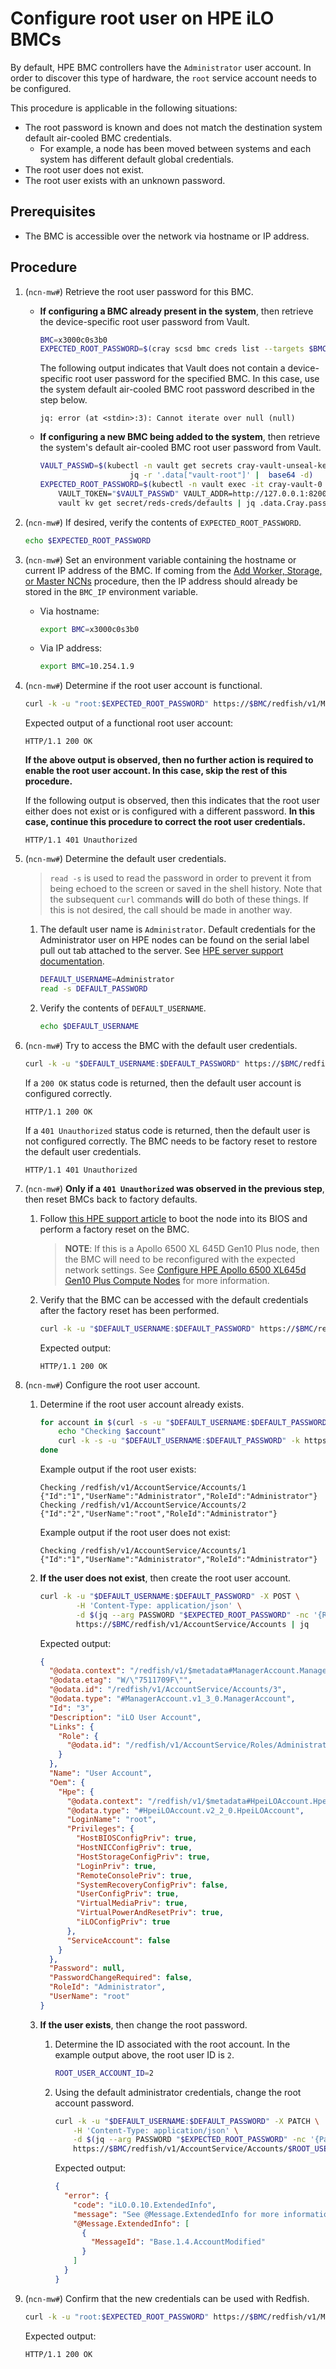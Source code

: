 # Configure root user on HPE iLO BMCs

By default, HPE BMC controllers have the `Administrator` user account. In order to discover this type of hardware, the `root` service account needs to be configured.

This procedure is applicable in the following situations:

- The root password is known and does not match the destination system default air-cooled BMC credentials.
  - For example, a node has been moved between systems and each system has different default global credentials.
- The root user does not exist.
- The root user exists with an unknown password.

## Prerequisites

- The BMC is accessible over the network via hostname or IP address.

## Procedure

1. (`ncn-mw#`) Retrieve the root user password for this BMC.

    - **If configuring a BMC already present in the system**, then retrieve the device-specific root user password from Vault.

        ```bash
        BMC=x3000c0s3b0
        EXPECTED_ROOT_PASSWORD=$(cray scsd bmc creds list --targets $BMC --format json | jq .Targets[].Password -r)
        ```

        The following output indicates that Vault does not contain a device-specific root user password for the specified BMC. In this case, use the system default air-cooled BMC root password described in the step below.

        ```text
        jq: error (at <stdin>:3): Cannot iterate over null (null)
        ```

    - **If configuring a new BMC being added to the system**, then retrieve the system's default air-cooled BMC root user password from Vault.

        ```bash
        VAULT_PASSWD=$(kubectl -n vault get secrets cray-vault-unseal-keys -o json |
                            jq -r '.data["vault-root"]' |  base64 -d)
        EXPECTED_ROOT_PASSWORD=$(kubectl -n vault exec -it cray-vault-0 -c vault -- env \
            VAULT_TOKEN="$VAULT_PASSWD" VAULT_ADDR=http://127.0.0.1:8200 VAULT_FORMAT=json \
            vault kv get secret/reds-creds/defaults | jq .data.Cray.password -r)
        ```

1. (`ncn-mw#`) If desired, verify the contents of `EXPECTED_ROOT_PASSWORD`.

    ```bash
    echo $EXPECTED_ROOT_PASSWORD
    ```

1. (`ncn-mw#`) Set an environment variable containing the hostname or current IP address of the BMC. If coming from the [Add Worker, Storage, or Master NCNs](../node_management/Add_Remove_Replace_NCNs.md#add-worker-storage-master)
    procedure, then the IP address should already be stored in the `BMC_IP` environment variable.

    - Via hostname:

        ```bash
        export BMC=x3000c0s3b0
        ```

    - Via IP address:

        ```bash
        export BMC=10.254.1.9
        ```

1. (`ncn-mw#`) Determine if the root user account is functional.

    ```bash
    curl -k -u "root:$EXPECTED_ROOT_PASSWORD" https://$BMC/redfish/v1/Managers -i  | head -1
    ```

    Expected output of a functional root user account:

    ```text
    HTTP/1.1 200 OK
    ```

    **If the above output is observed, then no further action is required to enable the root user account. In this case, skip the rest of this procedure.**

    If the following output is observed, then this indicates that the root user either does not exist or is configured with a different password. **In this case, continue this procedure to correct the root user credentials.**

    ```text
    HTTP/1.1 401 Unauthorized
    ```

1. (`ncn-mw#`) Determine the default user credentials.

    > `read -s` is used to read the password in order to prevent it from being echoed to the screen or saved in the shell history.
    > Note that the subsequent `curl` commands **will** do both of these things. If this is not desired, the call should be made in
    > another way.

    1. The default user name is `Administrator`. Default credentials for the Administrator user on HPE nodes can be found on the serial label pull out tab attached to the server. See [HPE server support documentation](https://support.hpe.com/hpesc/public/docDisplay?docId=sf000046874en_us&docLocale=en_US).

        ```bash
        DEFAULT_USERNAME=Administrator
        read -s DEFAULT_PASSWORD
        ```

    1. Verify the contents of `DEFAULT_USERNAME`.

        ```bash
        echo $DEFAULT_USERNAME
        ```

1. (`ncn-mw#`) Try to access the BMC with the default user credentials.

    ```bash
    curl -k -u "$DEFAULT_USERNAME:$DEFAULT_PASSWORD" https://$BMC/redfish/v1/Managers -i | head -1
    ```

    If a `200 OK` status code is returned, then the default user account is configured correctly.

    ```text
    HTTP/1.1 200 OK
    ```

    If a `401 Unauthorized` status code is returned, then the default user is not configured correctly. The BMC needs to be factory reset to restore the default user credentials.

    ```text
    HTTP/1.1 401 Unauthorized
    ```

1. (`ncn-mw#`) **Only if a `401 Unauthorized` was observed in the previous step**, then reset BMCs back to factory defaults.

    1. Follow [this HPE support article](https://techlibrary.hpe.com/docs/iss/proliant-gen10-uefi/s_reset_ilo_defaults.html) to boot the node into its BIOS and perform a factory reset on the BMC.

        > **NOTE**: If this is a Apollo 6500 XL 645D Gen10 Plus node, then the BMC will need to be reconfigured with the expected network settings.
        > See [Configure HPE Apollo 6500 XL645d Gen10 Plus Compute Nodes](../../install/prepare_compute_nodes.md#configure-hpe-apollo-6500-xl645d-gen10-plus-compute-nodes) for more information.

    1. Verify that the BMC can be accessed with the default credentials after the factory reset has been performed.

        ```bash
        curl -k -u "$DEFAULT_USERNAME:$DEFAULT_PASSWORD" https://$BMC/redfish/v1/Managers -i  | head -1
        ```

        Expected output:

        ```text
        HTTP/1.1 200 OK
        ```

1. (`ncn-mw#`) Configure the root user account.

    1. Determine if the root user account already exists.

        ```bash
        for account in $(curl -s -u "$DEFAULT_USERNAME:$DEFAULT_PASSWORD" -k https://${BMC}/redfish/v1/AccountService/Accounts | jq '.Members[]."@odata.id"' -r); do 
            echo "Checking $account"
            curl -k -s -u "$DEFAULT_USERNAME:$DEFAULT_PASSWORD" -k https://${BMC}${account} | jq '. | {Id: .Id, UserName: .UserName, RoleId: .RoleId}' -c
        done
        ```

        Example output if the root user exists:

        ```text
        Checking /redfish/v1/AccountService/Accounts/1
        {"Id":"1","UserName":"Administrator","RoleId":"Administrator"}
        Checking /redfish/v1/AccountService/Accounts/2
        {"Id":"2","UserName":"root","RoleId":"Administrator"}
        ```

        Example output if the root user does not exist:

        ```text
        Checking /redfish/v1/AccountService/Accounts/1
        {"Id":"1","UserName":"Administrator","RoleId":"Administrator"}
        ```

    1. **If the user does not exist**, then create the root user account.

        ```bash
        curl -k -u "$DEFAULT_USERNAME:$DEFAULT_PASSWORD" -X POST \
                -H 'Content-Type: application/json' \
                -d $(jq --arg PASSWORD "$EXPECTED_ROOT_PASSWORD" -nc '{RoleId: "Administrator", UserName: "root", Password: $PASSWORD}') \
                https://$BMC/redfish/v1/AccountService/Accounts | jq
        ```

        Expected output:

        ```json
        {
          "@odata.context": "/redfish/v1/$metadata#ManagerAccount.ManagerAccount",
          "@odata.etag": "W/\"7511709F\"",
          "@odata.id": "/redfish/v1/AccountService/Accounts/3",
          "@odata.type": "#ManagerAccount.v1_3_0.ManagerAccount",
          "Id": "3",
          "Description": "iLO User Account",
          "Links": {
            "Role": {
              "@odata.id": "/redfish/v1/AccountService/Roles/Administrator"
            }
          },
          "Name": "User Account",
          "Oem": {
            "Hpe": {
              "@odata.context": "/redfish/v1/$metadata#HpeiLOAccount.HpeiLOAccount",
              "@odata.type": "#HpeiLOAccount.v2_2_0.HpeiLOAccount",
              "LoginName": "root",
              "Privileges": {
                "HostBIOSConfigPriv": true,
                "HostNICConfigPriv": true,
                "HostStorageConfigPriv": true,
                "LoginPriv": true,
                "RemoteConsolePriv": true,
                "SystemRecoveryConfigPriv": false,
                "UserConfigPriv": true,
                "VirtualMediaPriv": true,
                "VirtualPowerAndResetPriv": true,
                "iLOConfigPriv": true
              },
              "ServiceAccount": false
            }
          },
          "Password": null,
          "PasswordChangeRequired": false,
          "RoleId": "Administrator",
          "UserName": "root"
        }
        ```

    1. **If the user exists**, then change the root password.

        1. Determine the ID associated with the root account. In the example output above, the root user ID is `2`.

             ```bash
             ROOT_USER_ACCOUNT_ID=2
             ```

        1. Using the default administrator credentials, change the root account password.

            ```bash
            curl -k -u "$DEFAULT_USERNAME:$DEFAULT_PASSWORD" -X PATCH \
                -H 'Content-Type: application/json' \
                -d $(jq --arg PASSWORD "$EXPECTED_ROOT_PASSWORD" -nc '{Password: $PASSWORD}') \
                https://$BMC/redfish/v1/AccountService/Accounts/$ROOT_USER_ACCOUNT_ID | jq
            ```

            Expected output:

            ```json
            {
              "error": {
                "code": "iLO.0.10.ExtendedInfo",
                "message": "See @Message.ExtendedInfo for more information.",
                "@Message.ExtendedInfo": [
                  {
                    "MessageId": "Base.1.4.AccountModified"
                  }
                ]
              }
            }
            ```

1. (`ncn-mw#`) Confirm that the new credentials can be used with Redfish.

    ```bash
    curl -k -u "root:$EXPECTED_ROOT_PASSWORD" https://$BMC/redfish/v1/Managers -i  | head -1
    ```

    Expected output:

    ```text
    HTTP/1.1 200 OK
    ```
